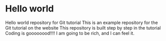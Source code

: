# Hello world
Hello world repository for Git tutorial
This is an example repository for the Git tutorial on the website
This repository is built step by step in the tutorial
Coding is goooooood!!!!
I am going to be rich, and I can feel it.
